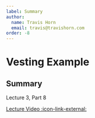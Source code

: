 ```yaml
---
label: Summary
author:
  name: Travis Horn
  email: travis@travishorn.com
order: -8
---
```


# Vesting Example

## Summary

Lecture 3, Part 8

[Lecture Video
:icon-link-external:](https://www.youtube.com/watch?v=uyaPtayBRb8&list=PLNEK_Ejlx3x2zxcfoVGARFExzOHwXFCCL&index=8)
